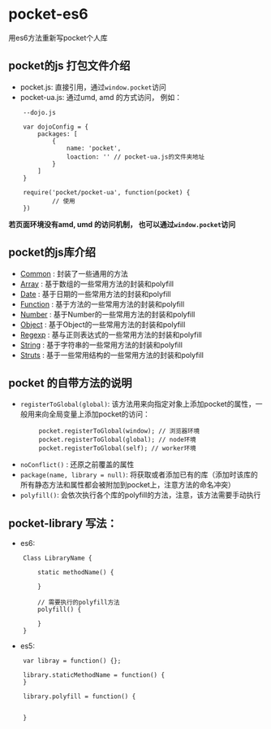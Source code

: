 # pocket-es6
用es6方法重新写pocket个人库

## pocket的js 打包文件介绍
* pocket.js: 直接引用，通过`window.pocket`访问
* pocket-ua.js: 通过umd, amd 的方式访问， 例如：
```
    --dojo.js

    var dojoConfig = {
        packages: [
            {
                name: 'pocket',
                loaction: '' // pocket-ua.js的文件夹地址
            }
        ]
    }

    require('pocket/pocket-ua', function(pocket) {
            // 使用
    })

```
**若页面环境没有amd, umd 的访问机制， 也可以通过`window.pocket`访问**
## pocket的js库介绍
* [Common]('') : 封装了一些通用的方法
* [Array]('') :  基于数组的一些常用方法的封装和polyfill
* [Date]('') : 基于日期的一些常用方法的封装和polyfill
* [Function]('') : 基于方法的一些常用方法的封装和polyfill
* [Number]('') : 基于Number的一些常用方法的封装和polyfill
* [Object]('') : 基于Object的一些常用方法的封装和polyfill
* [Regexp]('') : 基与正则表达式的一些常用方法的封装和polyfill
* [String]('') : 基于字符串的一些常用方法的封装和polyfill
* [Struts]('') : 基于一些常用结构的一些常用方法的封装和polyfill

## pocket 的自带方法的说明

* `registerToGlobal(global)`: 该方法用来向指定对象上添加pocket的属性，一般用来向全局变量上添加pocket的访问：
   ```
        pocket.registerToGlobal(window); // 浏览器环境
        pocket.registerToGlobal(global); // node环境
        pocket.registerToGlobal(self); // worker环境
   ```
* `noConflict()` : 还原之前覆盖的属性
* `package(name, library = null)`: 将获取或者添加已有的库（添加时该库的所有静态方法和属性都会被附加到pocket上，注意方法的命名冲突）
* `polyfill()`: 会依次执行各个库的polyfill的方法，注意，该方法需要手动执行

## pocket-library 写法：
* es6:
```
    Class LibraryName {

        static methodName() {

        }

        // 需要执行的polyfill方法
        polyfill() {

        }
    }

```

* es5:
```
    var libray = function() {};

    library.staticMethodName = function() {
    }

    library.polyfill = function() {


    }

```
